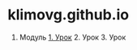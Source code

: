 
# klimovg.github.io
1. Модуль
    [1. Урок](https://xd.adobe.com/view/9b43cec2-68d2-4246-8344-07d146792ec9/screen/08e0804d-e23f-4697-afc1-878e8b0c9131/-/) 
    2. Урок
    3. Урок 
